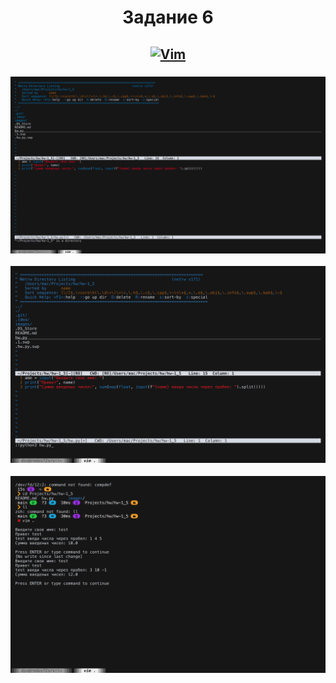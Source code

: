 <h1 align="center">Задание 6</h1>

<h2 align="center">
  
[![Vim][Vim]][Vim-url]
</h2>

<h3 align="center">

[![IMG-1][Screenshot-1]]( "IMG-1")

[![IMG-2][Screenshot-2]]( "IMG-2")

[![IMG-3][Screenshot-3]]( "IMG-3")
</h3>

<!-- MARKDOWN LINKS & IMAGES -->
[Screenshot-1]: images/1.png
[Screenshot-2]: images/2.png
[Screenshot-3]: images/3.png
[Vim]: https://skillicons.dev/icons?i=vim
[Vim-url]: https://www.vim.org